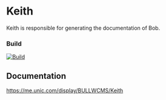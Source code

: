 # Keith

Keith is responsible for generating the documentation of Bob.

### Build
[![Build](https://teamcity.unic.com/httpAuth/app/rest/builds/buildType:Sitecore_Frameworks_Bob_Keith_Build/statusIcon)](https://teamcity.unic.com/viewType.html?buildTypeId=Sitecore_Frameworks_Bob_Keith_Build)

## Documentation

<https://me.unic.com/display/BULLWCMS/Keith>
